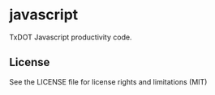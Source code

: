 javascript
==========

TxDOT Javascript productivity code.

## License ##

See the LICENSE file for license rights and limitations (MIT)
